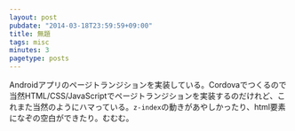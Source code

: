 ```yaml
---
layout: post
pubdate: "2014-03-18T23:59:59+09:00"
title: 無題
tags: misc
minutes: 3
pagetype: posts
---
```

Androidアプリのページトランジションを実装している。Cordovaでつくるので当然HTML/CSS/JavaScriptでページトランジションを実装するのだけれど、これまた当然のようにハマっている。`z-index`の動きがあやしかったり、html要素になぞの空白ができたり。むむむ。

